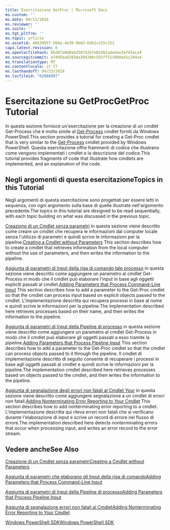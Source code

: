 ```yaml
---
title: Esercitazione GetProc | Microsoft Docs
ms.custom: ''
ms.date: 09/13/2016
ms.reviewer: ''
ms.suite: ''
ms.tgt_pltfrm: ''
ms.topic: article
ms.assetid: 4663905f-560a-4e39-9b03-6db2c315c322
caps.latest.revision: 6
ms.openlocfilehash: bbd07a0d0abd30742b7e02482adedae3af43aca4
ms.sourcegitcommit: e7445ba8203da304286c591ff513900ad1c244a4
ms.translationtype: MT
ms.contentlocale: it-IT
ms.lasthandoff: 04/23/2019
ms.locfileid: "62068097"
---
```

# <a name="getproc-tutorial"></a><span data-ttu-id="4102a-102">Esercitazione su GetProc</span><span class="sxs-lookup"><span data-stu-id="4102a-102">GetProc Tutorial</span></span>

<span data-ttu-id="4102a-103">In questa sezione fornisce un'esercitazione per la creazione di un cmdlet Get-Process che è molto simile al [Get-Process](/powershell/module/Microsoft.PowerShell.Management/Get-Process) cmdlet forniti da Windows PowerShell.</span><span class="sxs-lookup"><span data-stu-id="4102a-103">This section provides a tutorial for creating a Get-Proc cmdlet that is very similar to the [Get-Process](/powershell/module/Microsoft.PowerShell.Management/Get-Process) cmdlet provided by Windows PowerShell.</span></span> <span data-ttu-id="4102a-104">Questa esercitazione offre frammenti di codice che illustrano come vengono implementati i cmdlet e la descrizione del codice.</span><span class="sxs-lookup"><span data-stu-id="4102a-104">This tutorial provides fragments of code that illustrate how cmdlets are implemented, and an explanation of the code.</span></span>

## <a name="topics-in-this-tutorial"></a><span data-ttu-id="4102a-105">Negli argomenti di questa esercitazione</span><span class="sxs-lookup"><span data-stu-id="4102a-105">Topics in this Tutorial</span></span>

<span data-ttu-id="4102a-106">Negli argomenti di questa esercitazione sono progettati per essere letti in sequenza, con ogni argomento sulla base di quelle illustrate nell'argomento precedente.</span><span class="sxs-lookup"><span data-stu-id="4102a-106">The topics in this tutorial are designed to be read sequentially, with each topic building on what was discussed in the previous topic.</span></span>

<span data-ttu-id="4102a-107">[Creazione di un Cmdlet senza parametri](./creating-a-cmdlet-without-parameters.md) in questa sezione viene descritto come creare un cmdlet che recupera le informazioni dal computer locale senza l'utilizzo di parametri e quindi scrive le informazioni per la pipeline.</span><span class="sxs-lookup"><span data-stu-id="4102a-107">[Creating a Cmdlet without Parameters](./creating-a-cmdlet-without-parameters.md) This section describes how to create a cmdlet that retrieves information from the local computer without the use of parameters, and then writes the information to the pipeline.</span></span>

<span data-ttu-id="4102a-108">[Aggiunta di parametri di Input della riga di comando tale processo](./adding-parameters-that-process-command-line-input.md) in questa sezione viene descritto come aggiungere un parametro al cmdlet Get-Process in modo che il cmdlet può elaborare l'input in base agli oggetti espliciti passati al cmdlet.</span><span class="sxs-lookup"><span data-stu-id="4102a-108">[Adding Parameters that Process Command-Line Input](./adding-parameters-that-process-command-line-input.md) This section describes how to add a parameter to the Get-Proc cmdlet so that the cmdlet can process input based on explicit objects passed to the cmdlet.</span></span> <span data-ttu-id="4102a-109">L'implementazione descritta qui recupera processi in base al nome e quindi scrive le informazioni per la pipeline.</span><span class="sxs-lookup"><span data-stu-id="4102a-109">The implementation described here retrieves processes based on their name, and then writes the information to the pipeline.</span></span>

<span data-ttu-id="4102a-110">[Aggiunta di parametri di Input della Pipeline di processo](./adding-parameters-that-process-pipeline-input.md) in questa sezione viene descritto come aggiungere un parametro al cmdlet Get-Process in modo che il cmdlet può elaborare gli oggetti passati a esso tramite la pipeline.</span><span class="sxs-lookup"><span data-stu-id="4102a-110">[Adding Parameters that Process Pipeline Input](./adding-parameters-that-process-pipeline-input.md) This section describes how to add a parameter to the Get-Proc cmdlet so that the cmdlet can process objects passed to it through the pipeline.</span></span> <span data-ttu-id="4102a-111">Il cmdlet di implementazione descritto di seguito consente di recuperare i processi in base agli oggetti passati al cmdlet e quindi scrive le informazioni per la pipeline.</span><span class="sxs-lookup"><span data-stu-id="4102a-111">The implementation cmdlet described here retrieves processes based on objects passed to the cmdlet, and then writes the information to the pipeline.</span></span>

<span data-ttu-id="4102a-112">[Aggiunta di segnalazione degli errori non fatali al Cmdlet Your](./adding-non-terminating-error-reporting-to-your-cmdlet.md) in questa sezione viene descritto come aggiungere segnalazione a un cmdlet di errori non fatali.</span><span class="sxs-lookup"><span data-stu-id="4102a-112">[Adding Nonterminating Error Reporting to Your Cmdlet](./adding-non-terminating-error-reporting-to-your-cmdlet.md) This section describes how to add nonterminating error reporting to a cmdlet.</span></span> <span data-ttu-id="4102a-113">L'implementazione descritta qui rileva errori non fatali che si verificano durante l'elaborazione di input e scrive un record di errore nel flusso di errore.</span><span class="sxs-lookup"><span data-stu-id="4102a-113">The implementation described here detects nonterminating errors that occur when processing input, and writes an error record to the error stream.</span></span>

## <a name="see-also"></a><span data-ttu-id="4102a-114">Vedere anche</span><span class="sxs-lookup"><span data-stu-id="4102a-114">See Also</span></span>

[<span data-ttu-id="4102a-115">Creazione di un Cmdlet senza parametri</span><span class="sxs-lookup"><span data-stu-id="4102a-115">Creating a Cmdlet without Parameters</span></span>](./creating-a-cmdlet-without-parameters.md)

[<span data-ttu-id="4102a-116">Aggiunta di parametri che elaborano gli Input della riga di comando</span><span class="sxs-lookup"><span data-stu-id="4102a-116">Adding Parameters that Process Command-Line Input</span></span>](./adding-parameters-that-process-command-line-input.md)

[<span data-ttu-id="4102a-117">Aggiunta di parametri di Input della Pipeline di processo</span><span class="sxs-lookup"><span data-stu-id="4102a-117">Adding Parameters that Process Pipeline Input</span></span>](./adding-parameters-that-process-pipeline-input.md)

[<span data-ttu-id="4102a-118">Aggiunta di segnalazione errori non fatali al Cmdlet</span><span class="sxs-lookup"><span data-stu-id="4102a-118">Adding Nonterminating Error Reporting to Your Cmdlet</span></span>](./adding-non-terminating-error-reporting-to-your-cmdlet.md)

[<span data-ttu-id="4102a-119">Windows PowerShell SDK</span><span class="sxs-lookup"><span data-stu-id="4102a-119">Windows PowerShell SDK</span></span>](../windows-powershell-reference.md)

